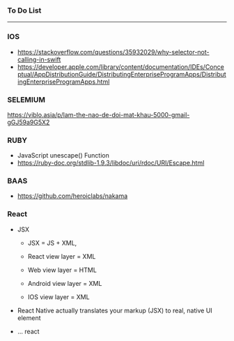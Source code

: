 ### To Do List
 
----------------------------------------------------------------------------
### IOS
* https://stackoverflow.com/questions/35932029/why-selector-not-calling-in-swift
* https://developer.apple.com/library/content/documentation/IDEs/Conceptual/AppDistributionGuide/DistributingEnterpriseProgramApps/DistributingEnterpriseProgramApps.html


### SELEMIUM

https://viblo.asia/p/lam-the-nao-de-doi-mat-khau-5000-gmail-gGJ59a9G5X2


### RUBY

- JavaScript unescape() Function
- https://ruby-doc.org/stdlib-1.9.3/libdoc/uri/rdoc/URI/Escape.html

### BAAS
- https://github.com/heroiclabs/nakama

### React
* JSX
  * JSX = JS + XML, 
  
  * React view layer = XML
  * Web view layer = HTML
  * Android view layer = XML
  * IOS view layer = XML
  
* React Native actually translates your markup (JSX) to real, native UI element
  
  
* ... react
